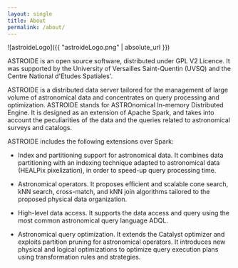 ```yaml
---
layout: single
title: About
permalink: /about/
---
```


![astroideLogo]({{ "astroideLogo.png" | absolute_url }})

ASTROIDE is an open source software, distributed under GPL V2 Licence. It was supported by the University of Versailles Saint-Quentin (UVSQ) and the Centre National d'Etudes Spatiales'.

ASTROIDE is a distributed data server
tailored for the management of large volume of astronomical data
and concentrates on query processing and optimization. ASTROIDE
stands for ASTROnomical In-memory Distributed Engine. It is designed as an extension of Apache Spark, and takes into account
the peculiarities of the data and the queries related to astronomical surveys and catalogs.


ASTROIDE includes the following extensions over
Spark:

* Index and partitioning support for astronomical data.
It combines data partitioning with an indexing
technique adapted to astronomical data (HEALPix pixelization), in order to speed-up query processing time.

* Astronomical operators. It proposes efficient and scalable
cone search, kNN search, cross-match, and kNN join algorithms tailored to the proposed physical data organization.

* High-level data access. It supports the data access and query using the most common astronomical query language ADQL.

* Astronomical query optimization. It extends the Catalyst optimizer and exploits partition pruning for astronomical
operators. It introduces new physical and logical optimizations to optimize query execution plans using transformation rules and strategies.


